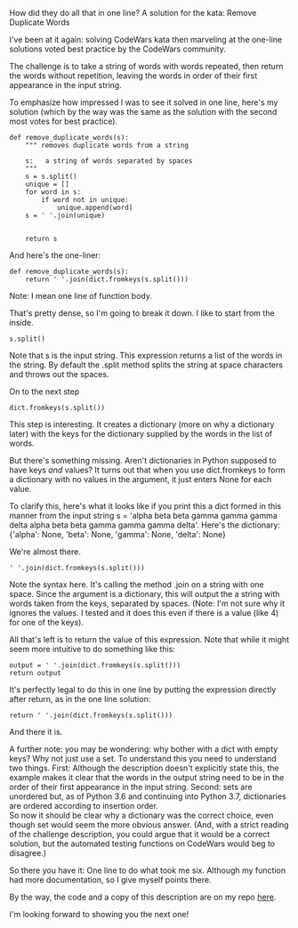 How did they do all that in one line? A solution for the kata: Remove Duplicate Words

I've been at it again: solving CodeWars kata then marveling at the one-line solutions voted best practice by the CodeWars community.

The challenge is to take a string of words with words repeated, then return the words without repetition, leaving the words in order of their first appearance in the input string.

To emphasize how impressed I was to see it solved in one line, here's my solution (which by the way was the same as the solution with the second most votes for best practice).
```
def remove_duplicate_words(s):
    """ removes duplicate words from a string

    s:   a string of words separated by spaces
    """
    s = s.split()
    unique = []
    for word in s:
        if word not in unique:
            unique.append(word)
    s = ' '.join(unique)


    return s
```

And here's the one-liner:
```
def remove_duplicate_words(s):
    return ' '.join(dict.fromkeys(s.split()))
```
Note: I mean one line of function body.

That's pretty dense, so I'm going to break it down. I like to start from the inside.
```
s.split()
```
Note that s is the input string. This expression returns a list of the words in the string. By default the .split method splits the string at space characters and throws out the spaces.

On to the next step
```
dict.fromkeys(s.split())
```
This step is interesting. It creates a dictionary (more on why a dictionary later) with the keys for the dictionary supplied by the words in the list of words.

But there's something missing. Aren't dictionaries in Python supposed to have keys *and* values? It turns out that when you use dict.fromkeys to form a dictionary with no values in the argument, it just enters None for each value.

To clarify this, here's what it looks like if you print this a dict formed in this manner from the input string s = 'alpha beta beta gamma gamma gamma delta alpha beta beta gamma gamma gamma delta'.
Here's the dictionary:
{'alpha': None, 'beta': None, 'gamma': None, 'delta': None}

We're almost there.

```
' '.join(dict.fromkeys(s.split()))
```
Note the syntax here. It's calling the method .join on a string with one space. Since the argument is a dictionary, this will output the a string with words taken from the keys, separated by spaces.
(Note: I'm not sure why it ignores the values. I tested and it does this even if there is a value (like 4) for one of the keys).

All that's left is to return the value of this expression. Note that while it might seem more intuitive to do something like this:
```
output = ' '.join(dict.fromkeys(s.split()))
return output
```
It's perfectly legal to do this in one line by putting the expression directly after return, as in the one line solution:
```
return ' '.join(dict.fromkeys(s.split()))
```
And there it is.

A further note: you may be wondering: why bother with a dict with empty keys? Why not just use a set. To understand this you need to understand two things. First: Although the description doesn't explicitly state this, the example makes it clear that the words in the output string need to be in the order of their first appearance in the input string. Second: sets are unordered but, as of Python 3.6 and continuing into Python 3.7, dictionaries are ordered according to insertion order.  
So now it should be clear why a dictionary was the correct choice, even though set would seem the more obvious answer. (And, with a strict reading of the challenge description, you could argue that it would be a correct solution, but the automated testing functions on CodeWars would beg to disagree.)

So there you have it: One line to do what took me six. Although my function had more documentation, so I give myself points there.

By the way, the code and a copy of this description are on my repo [here](https://github.com/erik-kristofer-anderson/Codewars/tree/master/2019-08-21_remove_duplicate_words).

I'm looking forward to showing you the next one!
